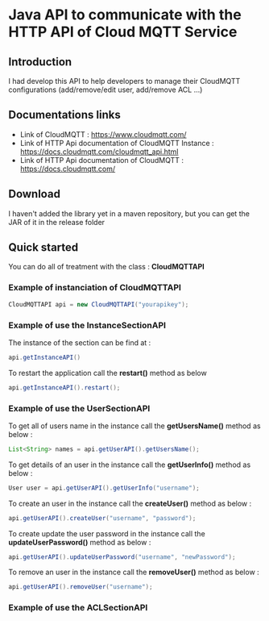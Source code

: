 # Java API to communicate with the HTTP API of Cloud MQTT Service 

## Introduction

I had develop this API to help developers to manage their CloudMQTT configurations (add/remove/edit user, add/remove ACL ...)

## Documentations links

* Link of CloudMQTT : https://www.cloudmqtt.com/
* Link of HTTP Api documentation of CloudMQTT Instance : https://docs.cloudmqtt.com/cloudmqtt_api.html
* Link of HTTP Api documentation of CloudMQTT : https://docs.cloudmqtt.com/

## Download

I haven't added the library yet in a maven repository, but you can get the JAR of it in the release folder

## Quick started

You can do all of treatment with the class : **CloudMQTTAPI**

### Example of instanciation of **CloudMQTTAPI**

```java
CloudMQTTAPI api = new CloudMQTTAPI("yourapikey");
```

### Example of use the InstanceSectionAPI

The instance of the section can be find at :

```java
api.getInstanceAPI()
```

To restart the application call the **restart()** method as below
```java
api.getInstanceAPI().restart();
```

### Example of use the UserSectionAPI

To get all of users name in the instance call the **getUsersName()** method as below :

```java
List<String> names = api.getUserAPI().getUsersName();
```

To get details of an user in the instance call the **getUserInfo()** method as below :

```java
User user = api.getUserAPI().getUserInfo("username");
```

To create an user in the instance call the **createUser()** method as below :

```java
api.getUserAPI().createUser("username", "password");
```

To create update the user password in the instance call the **updateUserPassword()** method as below :

```java
api.getUserAPI().updateUserPassword("username", "newPassword");
```

To remove an user in the instance call the **removeUser()** method as below :

```java
api.getUserAPI().removeUser("username");
```



### Example of use the ACLSectionAPI


